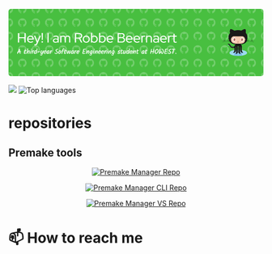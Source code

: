 <!--
**lolrobbe2/lolrobbe2** is a ✨ _special_ ✨ repository because its `README.md` (this file) appears on your GitHub profile.

Here are some ideas to get you started:

- 🔭 I’m currently working on ...
- 🌱 I’m currently learning ...
- 👯 I’m looking to collaborate on ...
- 🤔 I’m looking for help with ...
- 💬 Ask me about ...
- 
- 😄 Pronouns: ...
- ⚡ Fun fact: ...
-->


![Header](./github-header-image.png)


<picture>
  <source
    srcset="https://github-readme-stats.vercel.app/api?username=lolrobbe2&show_icons=true&theme=vision-friendly-dark"
    media="(prefers-color-scheme: dark)"
  />
  <source
    srcset="https://github-readme-stats.vercel.app/api?username=lolrobbe2&show_icons=true&theme=ambient_gradient"
    media="(prefers-color-scheme: light), (prefers-color-scheme: no-preference)"
  />
  <img src="https://github-readme-stats.vercel.app/api?username=lolrobbe2&show_icons=true" />
</picture>

<picture>
  <source
    srcset="https://github-readme-stats.vercel.app/api/top-langs/?username=lolrobbe2&hide=TypeScript,Python,CMake&layout=compact&theme=vision-friendly-dark"
    media="(prefers-color-scheme: dark)"
  />
  <source
    srcset="https://github-readme-stats.vercel.app/api/top-langs/?username=lolrobbe2&hide=TypeScript,Python,CMake&layout=compact&theme=ambient_gradient"
    media="(prefers-color-scheme: light), (prefers-color-scheme: no-preference)"
  />
  <img
    src="https://github-readme-stats.vercel.app/api/top-langs/?username=lolrobbe2&hide=TypeScript,Python,CMake&layout=compact"
    alt="Top languages"
  />
</picture>

# repositories

## Premake tools

<p align="center">
  <a href="https://github.com/lolrobbe2/premake-manager">
    <picture>
      <source
        srcset="https://github-readme-stats.vercel.app/api/pin/?username=lolrobbe2&repo=premake-manager&theme=vision-friendly-dark"
        media="(prefers-color-scheme: dark)"
      />
      <source
        srcset="https://github-readme-stats.vercel.app/api/pin/?username=lolrobbe2&repo=premake-manager&theme=solarized-light"
        media="(prefers-color-scheme: light), (prefers-color-scheme: no-preference)"
      />
      <img
        src="https://github-readme-stats.vercel.app/api/pin/?username=lolrobbe2&repo=premake-manager"
        alt="Premake Manager Repo"
      />
    </picture>
  </a>
</p>

<p align="center">
  <a href="https://github.com/lolrobbe2/premake-manager-cli">
    <picture>
      <source
        srcset="https://github-readme-stats.vercel.app/api/pin/?username=lolrobbe2&repo=premake-manager-cli&theme=vision-friendly-dark"
        media="(prefers-color-scheme: dark)"
      />
      <source
        srcset="https://github-readme-stats.vercel.app/api/pin/?username=lolrobbe2&repo=premake-manager-cli&theme=solarized-light"
        media="(prefers-color-scheme: light), (prefers-color-scheme: no-preference)"
      />
      <img
        src="https://github-readme-stats.vercel.app/api/pin/?username=lolrobbe2&repo=premake-manager-cli"
        alt="Premake Manager CLI Repo"
      />
    </picture>
  </a>
</p>

<p align="center">
  <a href="https://github.com/lolrobbe2/premake-manager-vs">
    <picture>
      <source
        srcset="https://github-readme-stats.vercel.app/api/pin/?username=lolrobbe2&repo=premake-manager-vs&theme=vision-friendly-dark"
        media="(prefers-color-scheme: dark)"
      />
      <source
        srcset="https://github-readme-stats.vercel.app/api/pin/?username=lolrobbe2&repo=premake-manager-vs&theme=solarized-light"
        media="(prefers-color-scheme: light), (prefers-color-scheme: no-preference)"
      />
      <img
        src="https://github-readme-stats.vercel.app/api/pin/?username=lolrobbe2&repo=premake-manager-vs"
        alt="Premake Manager VS Repo"
      />
    </picture>
  </a>
</p>


# 📫 How to reach me

